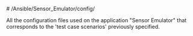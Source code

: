 # /Ansible/Sensor_Emulator/config/

All the configuration files used on the application "Sensor Emulator" that corresponds to the 'test case scenarios' previously specified.

